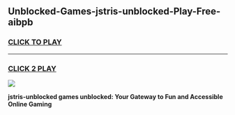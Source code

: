 
## Unblocked-Games-jstris-unblocked-Play-Free-aibpb
<h3>
<a href="https://premium76.site?title=jstris-unblocked&ref=20M">CLICK TO PLAY</a></h3>
<hr>

<h3>
<a href="https://premium76.site?title=jstris-unblocked&ref=20M">CLICK 2 PLAY</a>
  
</h3>

<a href="https://premium76.site?title=jstris-unblocked&ref=19M"><img src="https://clearcache.store/games.png"></a>


**jstris-unblocked games unblocked: Your Gateway to Fun and Accessible Online Gaming**
